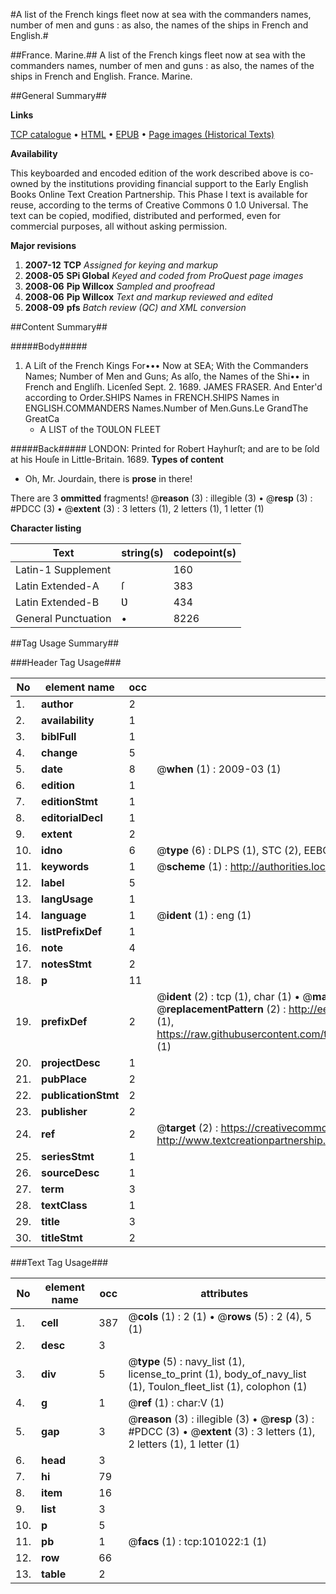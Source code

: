 #A list of the French kings fleet now at sea with the commanders names, number of men and guns : as also, the names of the ships in French and English.#

##France. Marine.##
A list of the French kings fleet now at sea with the commanders names, number of men and guns : as also, the names of the ships in French and English.
France. Marine.

##General Summary##

**Links**

[TCP catalogue](http://www.ota.ox.ac.uk/tcp/)  • 
[HTML](http://tei.it.ox.ac.uk/tcp/Texts-HTML/free/A48/A48662.html)  • 
[EPUB](http://tei.it.ox.ac.uk/tcp/Texts-EPUB/free/A48/A48662.epub) • 
[Page images (Historical Texts)](https://data.historicaltexts.jisc.ac.uk/view?pubId=eebo-13653720e&pageId=eebo-13653720e-101022-1)

**Availability**

This keyboarded and encoded edition of the
	       work described above is co-owned by the institutions
	       providing financial support to the Early English Books
	       Online Text Creation Partnership. This Phase I text is
	       available for reuse, according to the terms of Creative
	       Commons 0 1.0 Universal. The text can be copied,
	       modified, distributed and performed, even for
	       commercial purposes, all without asking permission.

**Major revisions**

1. __2007-12__ __TCP__ *Assigned for keying and markup*
1. __2008-05__ __SPi Global__ *Keyed and coded from ProQuest page images*
1. __2008-06__ __Pip Willcox__ *Sampled and proofread*
1. __2008-06__ __Pip Willcox__ *Text and markup reviewed and edited*
1. __2008-09__ __pfs__ *Batch review (QC) and XML conversion*

##Content Summary##

#####Body#####

1. A Liſt of the French Kings For••• Now at SEA; With the Commanders Names; Number of Men and Guns; As alſo, the Names of the Shi•• in French and Engliſh.
Licenſed Sept. 2. 1689. JAMES FRASER. And Enter'd according to Order.SHIPS Names in FRENCH.SHIPS Names in ENGLISH.COMMANDERS Names.Number of Men.Guns.Le GrandThe GreatCa
      * A LIST of the TOƲLON FLEET

#####Back#####
LONDON: Printed for Robert Hayhurſt; and are to be ſold at his Houſe in Little-Britain. 1689.
**Types of content**

  * Oh, Mr. Jourdain, there is **prose** in there!

There are 3 **ommitted** fragments! 
 @__reason__ (3) : illegible (3)  •  @__resp__ (3) : #PDCC (3)  •  @__extent__ (3) : 3 letters (1), 2 letters (1), 1 letter (1)

**Character listing**


|Text|string(s)|codepoint(s)|
|---|---|---|
|Latin-1 Supplement| |160|
|Latin Extended-A|ſ|383|
|Latin Extended-B|Ʋ|434|
|General Punctuation|•|8226|

##Tag Usage Summary##

###Header Tag Usage###

|No|element name|occ|attributes|
|---|---|---|---|
|1.|__author__|2||
|2.|__availability__|1||
|3.|__biblFull__|1||
|4.|__change__|5||
|5.|__date__|8| @__when__ (1) : 2009-03 (1)|
|6.|__edition__|1||
|7.|__editionStmt__|1||
|8.|__editorialDecl__|1||
|9.|__extent__|2||
|10.|__idno__|6| @__type__ (6) : DLPS (1), STC (2), EEBO-CITATION (1), OCLC (1), VID (1)|
|11.|__keywords__|1| @__scheme__ (1) : http://authorities.loc.gov/ (1)|
|12.|__label__|5||
|13.|__langUsage__|1||
|14.|__language__|1| @__ident__ (1) : eng (1)|
|15.|__listPrefixDef__|1||
|16.|__note__|4||
|17.|__notesStmt__|2||
|18.|__p__|11||
|19.|__prefixDef__|2| @__ident__ (2) : tcp (1), char (1)  •  @__matchPattern__ (2) : ([0-9\-]+):([0-9IVX]+) (1), (.+) (1)  •  @__replacementPattern__ (2) : http://eebo.chadwyck.com/downloadtiff?vid=$1&page=$2 (1), https://raw.githubusercontent.com/textcreationpartnership/Texts/master/tcpchars.xml#$1 (1)|
|20.|__projectDesc__|1||
|21.|__pubPlace__|2||
|22.|__publicationStmt__|2||
|23.|__publisher__|2||
|24.|__ref__|2| @__target__ (2) : https://creativecommons.org/publicdomain/zero/1.0/ (1), http://www.textcreationpartnership.org/docs/. (1)|
|25.|__seriesStmt__|1||
|26.|__sourceDesc__|1||
|27.|__term__|3||
|28.|__textClass__|1||
|29.|__title__|3||
|30.|__titleStmt__|2||


###Text Tag Usage###

|No|element name|occ|attributes|
|---|---|---|---|
|1.|__cell__|387| @__cols__ (1) : 2 (1)  •  @__rows__ (5) : 2 (4), 5 (1)|
|2.|__desc__|3||
|3.|__div__|5| @__type__ (5) : navy_list (1), license_to_print (1), body_of_navy_list (1), Toulon_fleet_list (1), colophon (1)|
|4.|__g__|1| @__ref__ (1) : char:V (1)|
|5.|__gap__|3| @__reason__ (3) : illegible (3)  •  @__resp__ (3) : #PDCC (3)  •  @__extent__ (3) : 3 letters (1), 2 letters (1), 1 letter (1)|
|6.|__head__|3||
|7.|__hi__|79||
|8.|__item__|16||
|9.|__list__|3||
|10.|__p__|5||
|11.|__pb__|1| @__facs__ (1) : tcp:101022:1 (1)|
|12.|__row__|66||
|13.|__table__|2||
